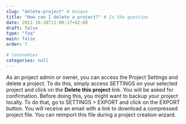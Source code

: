 ```yaml
---
slug: "delete-project" # Unique
title: "How can I delete a project?" # Is the question
date: 2021-10-28T11:00:17+02:00
draft: false
type: "faq"
main: false
order: 7

# taxonomies
categories: null
---
```


As an project admin or owner, you can access the Project Settings and delete a project. To do this, simply access SETTINGS on your selected project and click on the **Delete this project** link. You will be asked for confirmation. Before doing this, you might want to backup your project locally. To do that, go to SETTINGS > EXPORT and click on the EXPORT button. You will receive an email with a link to download a compressed project file. You can reimport this file during a project creation wizard.